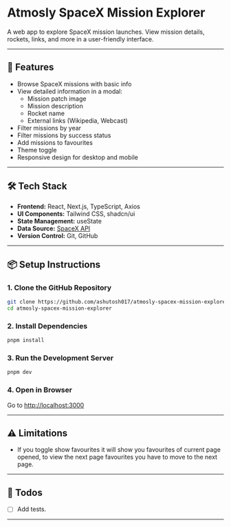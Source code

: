 # Atmosly SpaceX Mission Explorer

A web app to explore SpaceX mission launches. View mission details, rockets, links, and more in a user-friendly interface.

---

## 🚀 Features

- Browse SpaceX missions with basic info
- View detailed information in a modal:
  - Mission patch image
  - Mission description
  - Rocket name
  - External links (Wikipedia, Webcast)
- Filter missions by year
- Filter missions by success status
- Add missions to favourites
- Theme toggle
- Responsive design for desktop and mobile

---

## 🛠 Tech Stack

- **Frontend:** React, Next.js, TypeScript, Axios 
- **UI Components:** Tailwind CSS, shadcn/ui  
- **State Management:** useState  
- **Data Source:** [SpaceX API](https://github.com/r-spacex/SpaceX-API)  
- **Version Control:** Git, GitHub

---

## 📦 Setup Instructions

### 1. Clone the GitHub Repository
```bash
git clone https://github.com/ashutosh017/atmosly-spacex-mission-explorer.git
cd atmosly-spacex-mission-explorer
```

### 2. Install Dependencies
```bash
pnpm install
```

### 3. Run the Development Server
```bash
pnpm dev
```

### 4. Open in Browser
Go to [http://localhost:3000](http://localhost:3000)

---

<!-- ## 🧪 Running Tests

```bash
npm run test
```

- Runs all unit and integration tests.
- (Optional) Add instructions if you use Jest, React Testing Library, or Cypress.

--- -->

## ⚠️ Limitations

- If you toggle show favourites it will show you favourites of current page opened, to view the next page favourites you have to move to the next page.

---

## 📌 Todos

- [ ]  Add tests.


---



